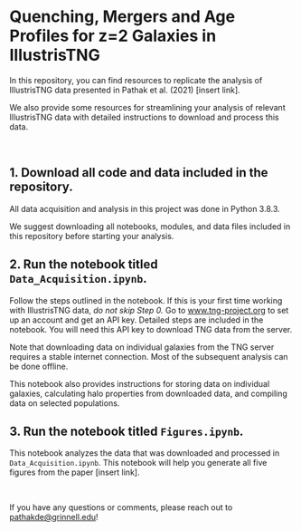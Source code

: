 # Quenching, Mergers and Age Profiles for z=2 Galaxies in IllustrisTNG

In this repository, you can find resources to replicate the analysis of IllustrisTNG data presented in Pathak et al. (2021) [insert link].

We also provide some resources for streamlining your analysis of relevant IllustrisTNG data with detailed instructions to download and process this data.

<br />

## 1. Download all code and data included in the repository.

All data acquisition and analysis in this project was done in Python 3.8.3. 

We suggest downloading all notebooks, modules, and data files included in this repository before starting your analysis.  

## 2. Run the notebook titled `Data_Acquisition.ipynb`.

Follow the steps outlined in the notebook. If this is your first time working with IllustrisTNG data, *do not skip Step 0.* 
Go to  www.tng-project.org to set up an account and get an API key. Detailed steps are included in the notebook. You will need this API key to download TNG data from the server.

Note that downloading data on individual galaxies from the TNG server requires a stable internet connection. Most of the subsequent analysis can be done offline.

This notebook also provides instructions for storing data on individual galaxies, calculating halo properties from downloaded data, and compiling data on selected populations.

## 3. Run the notebook titled `Figures.ipynb`.

This notebook analyzes the data that was downloaded and processed in `Data_Acquisition.ipynb`. 
This notebook will help you generate all five figures from the paper [insert link].

<br />

If you have any questions or comments, please reach out to pathakde@grinnell.edu!
